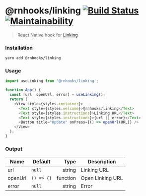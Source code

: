 # @rnhooks/linking [![Build Status](https://travis-ci.com/react-native-hooks/linking.svg?branch=master)](https://travis-ci.com/react-native-hooks/linking) [![Maintainability](https://api.codeclimate.com/v1/badges/6bbe140d757ff4365dfe/maintainability)](https://codeclimate.com/github/react-native-hooks/linking/maintainability)

> React Native hook for [Linking](https://facebook.github.io/react-native/docs/linking#docsNav)

### Installation

```bash
yarn add @rnhooks/linking
```

### Usage

```js
import useLinking from '@rnhooks/linking';

function App() {
  const [url, openUrl, error] = useLinking();
  return (
    <View style={styles.container}>
      <Text style={styles.welcome}>@rnhooks/linking</Text>
      <Text style={styles.instructions}>Linking URL</Text>
      <Text style={styles.instructions}>{url || error}</Text>
      <Button title="Update" onPress={() => openUrl(URL)} />
    </View>
  );
}
```

### Output

| Name    | Default     | Type     | Description                                    |
| ------- | ----------- | --------:| ---------------- |
| url     | `null`      | string   | Linking URL      |
| openUrl | `() => {}`  | function | Open Linking URL |
| error   | `null`      | string   | Error            |

